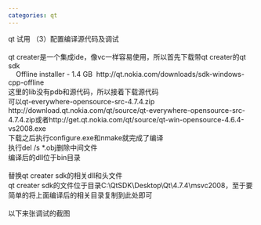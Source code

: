 ```yaml
---
categories: qt
---
```

<p>qt 试用 （3）配置编译源代码及调试<br /><br />qt creater是一个集成ide，像vc一样容易使用，所以首先下载带qt creater的qt sdk<br />&nbsp;&nbsp;&nbsp; Offline installer - 1.4 GB&nbsp; http://qt.nokia.com/downloads/sdk-windows-cpp-offline<br />这里的lib没有pdb和源代码，所以接着下载源代码<br />可以qt-everywhere-opensource-src-4.7.4.zip http://download.qt.nokia.com/qt/source/qt-everywhere-opensource-src-4.7.4.zip或者http://get.qt.nokia.com/qt/source/qt-win-opensource-4.6.4-vs2008.exe<br />下载之后执行configure.exe和nmake就完成了编译<br />执行del /s *.obj删除中间文件<br />编译后的dll位于bin目录<br /><br />替换qt creater sdk的相关dll和头文件<br />qt creater sdk的文件位于目录C:\QtSDK\Desktop\Qt\4.7.4\msvc2008，至于要简单的将上面编译后的相关目录复制到此处即可<br /><br />以下来张调试的截图</p>
<p><img src="http://pic002.cnblogs.com/images/2011/23777/2011091710195924.jpg" alt="" /></p>